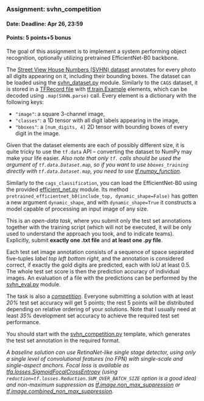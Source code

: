 ### Assignment: svhn_competition
#### Date: Deadline: Apr 26, 23:59
#### Points: 5 points+5 bonus

The goal of this assignment is to implement a system performing object
recognition, optionally utilizing pretrained EfficientNet-B0 backbone.

The [Street View House Numbers (SVHN) dataset](https://ufal.mff.cuni.cz/~straka/courses/npfl114/1920/demos/svhn_train.html)
annotates for every photo all digits appearing on it, including their bounding
boxes. The dataset can be loaded using the [svhn_dataset.py](https://github.com/ufal/npfl114/tree/master/labs/06/svhn_dataset.py)
module. Similarly to the `CAGS` dataset, it is stored in a
[TFRecord file](https://www.tensorflow.org/api_docs/python/tf/data/TFRecordDataset)
with [tf.train.Example](https://www.tensorflow.org/api_docs/python/tf/train/Example)
elements, which can be decoded using `.map(SVHN.parse)` call. Every element
is a dictionary with the following keys:
- `"image"`: a square 3-channel image,
- `"classes"`: a 1D tensor with all digit labels appearing in the image,
- `"bboxes"`: a `[num_digits, 4]` 2D tensor with bounding boxes of every
  digit in the image.

Given that the dataset elements are each of possibly different size, it is
quite tricky to use the `tf.data` API – converting the dataset to NumPy may
make your life easier. _Also note that only `tf.` calls should be used the
argument of `tf.data.Dataset.map`, so if you want to use `bboxes_training` directly
with `tf.data.Dataset.map`, you need to use
[tf.numpy_function](https://www.tensorflow.org/api_docs/python/tf/numpy_function)._

Similarly to the `cags_classification`, you can load the EfficientNet-B0 using the provided
[efficient_net.py](https://github.com/ufal/npfl114/tree/master/labs/06/efficient_net.py)
module. Its method `pretrained_efficientnet_b0(include_top, dynamic_shape=False)` has gotten
a new argument `dynamic_shape`, and with `dynamic_shape=True` it constructs
a model capable of processing an input image of any size.

This is an _open-data task_, where you submit only the test set annotations
together with the training script (which will not be executed, it will be
only used to understand the approach you took, and to indicate teams).
Explicitly, submit **exactly one .txt file** and **at least one .py file**.

Each test set image annotation consists of a sequence of space separated
five-tuples _label top left bottom right_, and the annotation is considered
correct, if exactly the gold digits are predicted, each with IoU at least 0.5.
The whole test set score is then the prediction accuracy of individual images.
An evaluation of a file with the predictions can be performed by the
[svhn_eval.py](https://github.com/ufal/npfl114/tree/master/labs/06/svhn_eval.py)
module.

The task is also a [_competition_](#competitions). Everyone submitting
a solution with at least _20%_ test set accuracy will get 5 points;
the rest 5 points will be distributed depending on relative ordering of your
solutions. Note that I usually need at least _35%_ development set accuracy
to achieve the required test set performance.

You should start with the
[svhn_competition.py](https://github.com/ufal/npfl114/tree/master/labs/06/svhn_competition.py)
template, which generates the test set annotation in the required format.

_A baseline solution can use RetinaNet-like single stage detector,
using only a single level of convolutional features (no FPN)
with single-scale and single-aspect anchors. Focal loss is available
as [tfa.losses.SigmoidFocalCrossEntropy](https://www.tensorflow.org/addons/api_docs/python/tfa/losses/SigmoidFocalCrossEntropy)
(using `reduction=tf.losses.Reduction.SUM_OVER_BATCH_SIZE` option is a good
idea) and non-maximum suppression as
[tf.image.non_max_suppression](https://www.tensorflow.org/api_docs/python/tf/image/non_max_suppression) or
[tf.image.combined_non_max_suppression](https://www.tensorflow.org/api_docs/python/tf/image/combined_non_max_suppression)._
